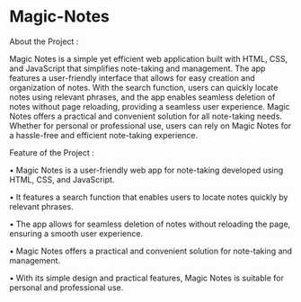 # Magic-Notes

About the Project : 

Magic Notes is a simple yet efficient web application built with HTML, CSS, and JavaScript that simplifies note-taking and management. The app features a user-friendly interface that allows for easy creation and organization of notes. With the search function, users can quickly locate notes using relevant phrases, and the app enables seamless deletion of notes without page reloading, providing a seamless user experience. Magic Notes offers a practical and convenient solution for all note-taking needs. Whether for personal or professional use, users can rely on Magic Notes for a hassle-free and efficient note-taking experience.

Feature of the Project : 

• Magic Notes is a user-friendly web app for note-taking developed using HTML, CSS, and JavaScript.

• It features a search function that enables users to locate notes quickly by relevant phrases.

• The app allows for seamless deletion of notes without reloading the page, ensuring a smooth user experience.

• Magic Notes offers a practical and convenient solution for note-taking and management.

• With its simple design and practical features, Magic Notes is suitable for personal and professional use.
